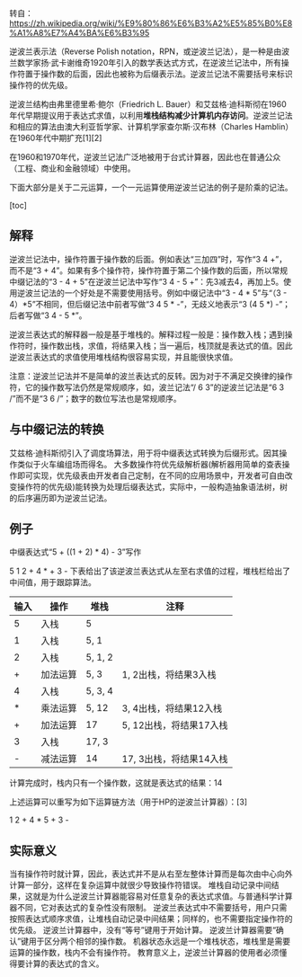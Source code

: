 转自：https://zh.wikipedia.org/wiki/%E9%80%86%E6%B3%A2%E5%85%B0%E8%A1%A8%E7%A4%BA%E6%B3%95



逆波兰表示法（Reverse Polish notation，RPN，或逆波兰记法），是一种是由波兰数学家扬·武卡谢维奇1920年引入的数学表达式方式，在逆波兰记法中，所有操作符置于操作数的后面，因此也被称为后缀表示法。逆波兰记法不需要括号来标识操作符的优先级。

逆波兰结构由弗里德里希·鲍尔（Friedrich L. Bauer）和艾兹格·迪科斯彻在1960年代早期提议用于表达式求值，以利用**堆栈结构减少计算机内存访问**。逆波兰记法和相应的算法由澳大利亚哲学家、计算机学家查尔斯·汉布林（Charles Hamblin）在1960年代中期扩充[1][2]

在1960和1970年代，逆波兰记法广泛地被用于台式计算器，因此也在普通公众（工程、商业和金融领域）中使用。

下面大部分是关于二元运算，一个一元运算使用逆波兰记法的例子是阶乘的记法。



[toc]

## 解释

逆波兰记法中，操作符置于操作数的后面。例如表达“三加四”时，写作“3 4 +”，而不是“3 + 4”。如果有多个操作符，操作符置于第二个操作数的后面，所以常规中缀记法的“3 - 4 + 5”在逆波兰记法中写作“3 4 - 5 +”：先3减去4，再加上5。使用逆波兰记法的一个好处是不需要使用括号。例如中缀记法中“3 - 4 * 5”与“（3 - 4）*5”不相同，但后缀记法中前者写做“3 4 5 * -”，无歧义地表示“3 (4 5 *) -”；后者写做“3 4 - 5 *”。

逆波兰表达式的解释器一般是基于堆栈的。解释过程一般是：操作数入栈；遇到操作符时，操作数出栈，求值，将结果入栈；当一遍后，栈顶就是表达式的值。因此逆波兰表达式的求值使用堆栈结构很容易实现，并且能很快求值。

注意：逆波兰记法并不是简单的波兰表达式的反转。因为对于不满足交换律的操作符，它的操作数写法仍然是常规顺序，如，波兰记法“/ 6 3”的逆波兰记法是“6 3 /”而不是“3 6 /”；数字的数位写法也是常规顺序。

## 与中缀记法的转换

艾兹格·迪科斯彻引入了调度场算法，用于将中缀表达式转换为后缀形式。因其操作类似于火车编组场而得名。 大多数操作符优先级解析器(解析器用简单的查表操作即可实现，优先级表由开发者自己定制，在不同的应用场景中，开发者可自由改变操作符的优先级)能转换为处理后缀表达式，实际中，一般构造抽象语法树，树的后序遍历即为逆波兰记法。

## 例子

中缀表达式“5 + ((1 + 2) * 4) - 3”写作

5 1 2 + 4 * + 3 -
下表给出了该逆波兰表达式从左至右求值的过程，堆栈栏给出了中间值，用于跟踪算法。



| 输入	| 操作	   |	堆栈		| 注释						|
|-------|----------|---------------|---------------------------|
| 5		| 入栈		| 5	        |                           |
| 1		| 入栈		| 5, 1	    |                           |
| 2		| 入栈		| 5, 1, 2	    |                           |
| +		| 加法运算	| 5, 3		| 1, 2出栈，将结果3入栈     |
| 4		| 入栈		| 5, 3, 4	    |                           |
| *		| 乘法运算	| 5, 12		| 3, 4出栈，将结果12入栈    |
| +		| 加法运算	| 17			| 5, 12出栈，将结果17入栈   |
| 3		| 入栈		| 17, 3	    |                           |
| -		| 减法运算	| 14			| 17, 3出栈，将结果14入栈   |

计算完成时，栈内只有一个操作数，这就是表达式的结果：14

上述运算可以重写为如下运算链方法（用于HP的逆波兰计算器）：[3]

1 2 + 4 * 5 + 3 -

## 实际意义
当有操作符时就计算，因此，表达式并不是从右至左整体计算而是每次由中心向外计算一部分，这样在复杂运算中就很少导致操作符错误。
堆栈自动记录中间结果，这就是为什么逆波兰计算器能容易对任意复杂的表达式求值。与普通科学计算器不同，它对表达式的复杂性没有限制。
逆波兰表达式中不需要括号，用户只需按照表达式顺序求值，让堆栈自动记录中间结果；同样的，也不需要指定操作符的优先级。
逆波兰计算器中，没有“等号”键用于开始计算。
逆波兰计算器需要“确认”键用于区分两个相邻的操作数。
机器状态永远是一个堆栈状态，堆栈里是需要运算的操作数，栈内不会有操作符。
教育意义上，逆波兰计算器的使用者必须懂得要计算的表达式的含义。


